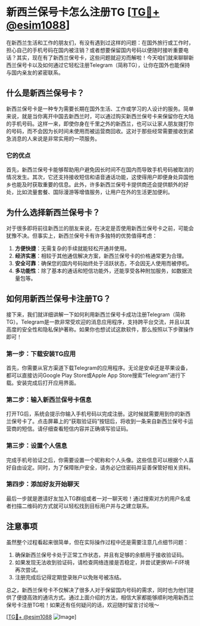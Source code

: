 # 新西兰保号卡怎么注册TG [[TG💪+ @esim1088](https://t.me/s/esim1088)]

在新西兰生活和工作的朋友们，有没有遇到过这样的问题：在国外旅行或工作时，担心自己的手机号码在国内被注销？或者想要保留国内号码以便随时接听重要电话？其实，现在有了新西兰保号卡，这些问题就迎刃而解啦！今天咱们就来聊聊新西兰保号卡以及如何通过它轻松注册Telegram（简称TG），让你在国外也能保持与国内亲友的紧密联系。

## 什么是新西兰保号卡？

新西兰保号卡是一种专为需要长期在国外生活、工作或学习的人设计的服务。简单来说，就是当你离开中国去新西兰时，可以通过购买新西兰保号卡来保留你在大陆的手机号码。这样一来，即使你身在千里之外的新西兰，也可以让家人朋友拨打你的号码，而不会因为长时间未使用而被运营商回收。这对于那些经常需要接收到紧急消息的人来说是非常实用的一项服务。

### 它的优点

首先，新西兰保号卡能够帮助用户避免因长时间不在国内而导致手机号码被取消的情况发生。其次，它还支持接收短信和语音通话功能，这使得用户即便身处异国他乡也能及时获取重要的信息。此外，许多新西兰保号卡提供商还会提供额外的好处，比如流量套餐、国际漫游等增值服务，让用户在外的生活更加便利。

## 为什么选择新西兰保号卡？

对于很多即将前往新西兰的朋友来说，在决定是否使用新西兰保号卡之前，可能会犹豫不决。但事实上，新西兰保号卡有许多独特的优势值得考虑：

1. **方便快捷**：无需复杂的手续就能轻松开通并使用。
2. **经济实惠**：相较于其他通信解决方案，新西兰保号卡的价格通常更为合理。
3. **安全可靠**：确保您的国内号码始终处于活跃状态，不会因无人使用而被停机。
4. **多功能性**：除了基本的通话和短信功能外，还能享受各种附加服务，如数据流量包等。

## 如何用新西兰保号卡注册TG？

接下来，我们就详细讲解一下如何利用新西兰保号卡成功注册Telegram（简称TG）。Telegram是一款非常受欢迎的消息应用程序，支持跨平台交流，并且以其高度的安全性和隐私保护著称。如果你也想试试这款软件，那么按照以下步骤操作即可！

### 第一步：下载安装TG应用

首先，你需要从官方渠道下载Telegram的应用程序。无论是安卓还是苹果设备，都可以直接访问Google Play Store或Apple App Store搜索“Telegram”进行下载。安装完成后打开应用界面。

### 第二步：输入新西兰保号卡信息

打开TG后，系统会提示你输入手机号码以完成注册。这时候就需要用到你的新西兰保号卡了。点击屏幕上的“获取验证码”按钮后，将收到一条来自新西兰保号卡运营商的短信。请仔细查看短信内容并正确填写验证码。

### 第三步：设置个人信息

完成手机号验证之后，你需要设置一个昵称和个人头像。这些信息可以根据个人喜好自由设定。同时，为了保障账户安全，请务必记住密码并妥善保管好相关资料。

### 第四步：添加好友开始聊天

最后一步就是邀请好友加入TG群组或者一对一聊天啦！通过搜索对方的用户名或者扫描二维码的方式就可以轻松找到目标用户并与之建立联系。

## 注意事项

虽然整个过程看起来很简单，但在实际操作过程中还是需要注意几点细节问题：

1. 确保新西兰保号卡处于正常工作状态，并且有足够的余额用于接收验证码。
2. 如果发现无法收到验证码，请检查网络连接是否稳定，并尝试更换Wi-Fi环境再次尝试。
3. 注册完成后记得定期登录账户以免账号被冻结。

总之，新西兰保号卡不仅解决了很多人对于保留国内号码的需求，同时也为他们提供了便捷高效的通讯方式。通过上面介绍的方法，相信大家都能够顺利地用新西兰保号卡注册TG啦！如果还有任何疑问的话，欢迎随时留言讨论哦～

[[TG💪+ @esim1088](https://t.me/s/esim1088) ![Image](https://i.postimg.cc/4NQfJmqS/Snipaste-2025-05-13-00-14-12.png)]